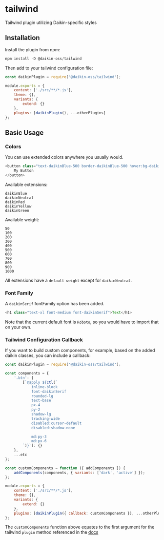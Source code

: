# tailwind

Tailwind plugin utilizing Daikin-specific styles

## Installation

Install the plugin from npm:

```javascript
npm install -D @daikin-oss/tailwind
```

Then add to your tailwind configuration file:

```javascript
const daikinPlugin = require('@daikin-oss/tailwind');

module.exports = {
    content: ['./src/**/*.js'],
    theme: {},
    variants: {
        extend: {}
    },
    plugins: [daikinPlugin(), ...otherPlugins]
};
```

## Basic Usage

### Colors

You can use extended colors anywhere you usually would.

```javascript
<button class="text-daikinBlue-500 border-daikinBlue-500 hover:bg-daikinBlue-100">
    My Button
</button>
```

Available extensions:

```
daikinBlue
daikinNeutral
daikinRed
daikinYellow
daikinGreen
```

Available weight:

```
50
100
200
300
400
500
600
700
800
900
1000
```

All extensions have a `default weight` except for `daikinNeutral`.

### Font Family

A `daikinSerif` fontFamily option has been added.

```javascript
<h1 class="text-xl font-medium font-daikinSerif">Text</h1>
```

Note that the current default font is `Roboto`, so you would have to import that on your own.

### Tailwind Configuration Callback

If you want to build custom components, for example, based on the added daikin classes, you can include a callback:

```javascript
const daikinPlugin = require('@daikin-oss/tailwind');

const components = {
    '.btn': {
        [`@apply ${ctl(`
            inline-block
            font-daikinSerif
            rounded-lg
            text-base
            px-4
            py-2
            shadow-lg
            tracking-wide
            disabled:cursor-default
            disabled:shadow-none

            md:py-3
            md:px-6
        `)}`]: {}
    },
    ...etc
};

const customComponents = function ({ addComponents }) {
    addComponents(components, { variants: ['dark', 'active'] });
};

module.exports = {
    content: ['./src/**/*.js'],
    theme: {},
    variants: {
        extend: {}
    },
    plugins: [daikinPlugin({ callback: customComponents }), ...otherPlugins]
};
```

The `customComponents` function above equates to the first argument for the tailwind `plugin` method referenced in the [docs](https://tailwindcss.com/docs/plugins)
